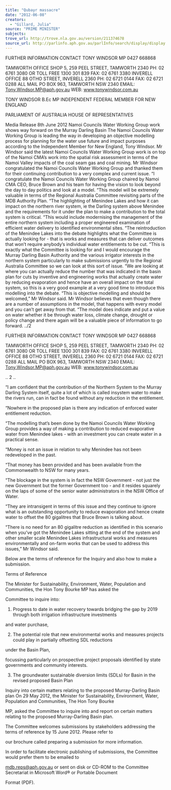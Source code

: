 ```yaml
---
title: "Qubayr massacre"
date: "2012-06-08"
creators:
  - "Gillard, Julia"
source: "PRIME MINISTER"
subjects:
trove_url: http://trove.nla.gov.au/version/211374678
source_url: http://parlinfo.aph.gov.au/parlInfo/search/display/display.w3p;query=Id%3A%22media/pressrel/1713419%22
---
```


 

 FURTHER INFORMATION CONTACT TONY WINDSOR MP 0427 668868   

 TAMWORTH OFFICE  SHOP 5, 259 PEEL STREET, TAMWORTH 2340  PH:  02 6761 3080 OR TOLL FREE 1300 301 839  FAX:  02 6761 3380  INVERELL OFFICE  88 OTHO STREET, INVERELL 2360  PH:  02 6721 0144  FAX:  02 6721 0288  ALL MAIL  PO BOX 963, TAMWORTH  NSW  2340  EMAIL:  Tony.Windsor.MP@aph.gov.au  WEB:  www.tonywindsor.com.au 

 

 TONY WINDSOR B.Ec MP  INDEPENDENT   FEDERAL MEMBER FOR NEW ENGLAND   

 PARLIAMENT OF AUSTRALIA  HOUSE OF REPRESENTATIVES   

 Media Release  8th June 2012  Namoi Councils Water Working Group work shows way forward on the Murray Darling Basin  The Namoi Councils Water Working Group is leading the way in developing an objective modelling process for planning  for  the  water  use  future  and  impact  purposes  according  to  the  Independent  Member  for  New  England,  Tony Windsor.    Mr Windsor said the latest Namoi Councils Water Working Group work is on top of the Namoi CMA’s work into the spatial risk assessment in terms of the Namoi Valley impacts of the coal seam gas and coal mining.    Mr  Windsor  congratulated  the  Namoi  Councils  Water  Working  Group  and  thanked  them  for  their  continuing  contribution to a very complex and current issue.  “I  congratulate  the  Namoi  Councils  Water  Working  Group  chaired  by  Namoi  CMA  CEO,  Bruce  Brown  and  his  team for having the vision to look beyond the day to day politics and look at a model.    “This model will be extremely valuable in terms of the Regional Australia Committee revisiting parts of the MDB Authority Plan.   “The highlighting of Menindee Lakes and how it can impact on the northern river system, ie the Darling system above Menindee and the requirements for it under the plan to make a contribution to the total system is critical.  “This  would  include  modernising  the  management  of  the  entire  northern  system  including  a  proper  engineered  examination of efficient water delivery to identified environmental sites.   “The reintroduction of the Menindee Lakes into the debate highlights what the Committee is actually looking for - that is works and measures that can deliver outcomes that won’t require anybody’s individual water entitlements to be cut.   “This is exactly what the Committee is looking for and I would encourage the Murray Darling Basin Authority and the  various  irrigator  interests  in  the  northern  system  particularly  to  make  submissions  urgently  to  the  Regional  Australia Committee so we can look at this sort of issue.    “We  are  looking  at  where  you  can  actually  reduce  the  number  that  was  indicated  in  the  basin  plan  for  cuts  by  inventive  and  engineering  works  that  actually  create  water  by  reducing  evaporation  and  hence  have  an  overall  impact on the total system, so this is a very good example at a very good time to introduce this modelling into the debate.    “This is objective modelling and should be welcomed,” Mr Windsor said.  Mr Windsor believes that even though there are a number of assumptions in the model, that happens with every model and you can’t get away from that.  “The model does indicate and put a value on water whether it be through water loss, climate change, drought or policy change and there again will be a valuable piece of information to go forward.                     ../2 

 

 FURTHER INFORMATION CONTACT TONY WINDSOR MP 0427 668868   

 TAMWORTH OFFICE  SHOP 5, 259 PEEL STREET, TAMWORTH 2340  PH:  02 6761 3080 OR TOLL FREE 1300 301 839  FAX:  02 6761 3380  INVERELL OFFICE  88 OTHO STREET, INVERELL 2360  PH:  02 6721 0144  FAX:  02 6721 0288  ALL MAIL  PO BOX 963, TAMWORTH  NSW  2340  EMAIL:  Tony.Windsor.MP@aph.gov.au  WEB:  www.tonywindsor.com.au 

 .. 2 .. 

 

 “I  am  confident  that  the  contribution  of  the  Northern  System  to  the  Murray  Darling  System  itself,  quite  a  lot  of   which is called insystem water to make the rivers run, can in fact be found without any reduction in the entitlement.     

 “Nowhere in the proposed plan is there any indication of enforced water entitlement reduction.   

 “The  modelling  that’s  been  done  by  the  Namoi  Councils  Water  Working  Group  provides  a  way  of  making  a   contribution  to  reduced  evaporative  water  from  Menindee  lakes  -  with  an  investment  you  can  create  water  in  a   practical sense.   

 “Money is not an issue in relation to why Menindee has not been redeveloped in the past.   

 “That money has been provided and has been available from the Commonwealth to NSW for many years.   

 “The  blockage  in  the  system  is  in  fact  the  NSW  Government  -  not  just  the  new  Government  but  the  former   Government too - and it resides squarely on the laps of some of the senior water administrators in the NSW Office  of Water.   

 “They  are  intransigent  in  terms  of  this  issue  and  they  continue  to  ignore  what  is  an  outstanding  opportunity  to   reduce evaporation and hence create water to offset the 80 gigalitres that Bruce Brown is talking about.   

 “There is no need for an 80 gigalitre reduction as identified in this scenario when you’ve got the Menindee Lakes  sitting  at  the  end  of  the  system  and  other  smaller  scale  Menindee  Lakes  infrastructural  works  and  measures   environmentally and on-farm works that can be used to address this issues,” Mr Windsor said.   

 Below are the terms of reference for the Inquiry and also how to make a submission. 

 Terms of Reference 

 The Minister for Sustainability, Environment, Water, Population and Communities, the Hon Tony Bourke MP has asked the 

 Committee to inquire into:  

 1. Progress to date in water recovery towards bridging the gap by 2019 through both irrigation infrastructure investments 

 and water purchase,  

 2. The potential role that new environmental works and measures projects could play in partially offsetting SDL reductions 

 under the Basin Plan,  

 focussing particularly on prospective project proposals identified by state governments and community interests.  

 3. The groundwater sustainable diversion limits (SDLs) for Basin in the revised proposed Basin Plan  

 Inquiry into certain matters relating to the proposed  Murray-Darling Basin plan  On 29 May 2012, the Minister for Sustainability, Environment, Water, Population and Communities, The Hon Tony Bourke 

 MP, asked the Committee to inquire into and report on certain matters relating to the proposed Murray-Darling Basin plan.  

 The Committee welcomes submissions by stakeholders addressing the terms of reference by 15 June 2012. Please refer to 

 our brochure called preparing a submission for more information.  

 In order to facilitate electronic publishing of submissions, the Committee would prefer them to be emailed to 

 mdb.reps@aph.gov.au or sent on disk or CD-ROM to the Committee Secretariat in Microsoft Word® or Portable Document 

 Format (PDF).  

